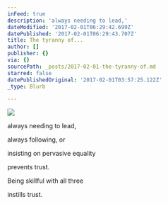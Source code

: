 ```yaml
---
inFeed: true
description: 'always needing to lead,'
dateModified: '2017-02-01T06:29:42.699Z'
datePublished: '2017-02-01T06:29:43.707Z'
title: The tyranny of...
author: []
publisher: {}
via: {}
sourcePath: _posts/2017-02-01-the-tyranny-of.md
starred: false
datePublishedOriginal: '2017-02-01T03:57:25.122Z'
_type: Blurb

---
```

![](https://the-grid-user-content.s3-us-west-2.amazonaws.com/ffa74f81-f1af-4238-933b-761f8f1fecbf.jpg)

always needing to lead,

always following, or

insisting on pervasive equality

prevents trust.

Being skillful with all three

instills trust.